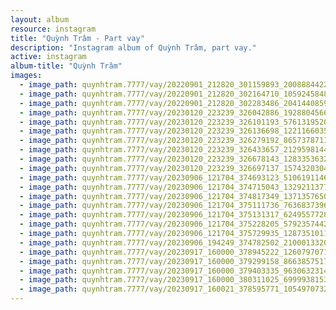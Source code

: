 ```yaml
---
layout: album
resource: instagram
title: "Quỳnh Trâm - Part vay"
description: "Instagram album of Quỳnh Trâm, part vay."
active: instagram
album-title: "Quỳnh Trâm"
images:
  - image_path: quynhtram.7777/vay/20220901_212820_301159893_2008884422650472_5498490195871786352_n.jpg
  - image_path: quynhtram.7777/vay/20220901_212820_302164710_1059245848315551_5348410637380459924_n.jpg
  - image_path: quynhtram.7777/vay/20220901_212820_302283486_2041440859390811_8138892286791757008_n.jpg
  - image_path: quynhtram.7777/vay/20230120_223239_326042886_192880456622707_2667603312839815889_n.jpg
  - image_path: quynhtram.7777/vay/20230120_223239_326101193_5761319520648092_3921911219003742693_n.jpg
  - image_path: quynhtram.7777/vay/20230120_223239_326136698_1221166035154716_9007194188398131215_n.jpg
  - image_path: quynhtram.7777/vay/20230120_223239_326279192_865737871175759_8226027060181423101_n.jpg
  - image_path: quynhtram.7777/vay/20230120_223239_326433657_212959814473863_3561123937502320745_n.jpg
  - image_path: quynhtram.7777/vay/20230120_223239_326678143_1283353632226571_3425141174955146026_n.jpg
  - image_path: quynhtram.7777/vay/20230120_223239_326697137_157432030410024_3420365673632022223_n.jpg
  - image_path: quynhtram.7777/vay/20230906_121704_374693123_510619114608949_4893392538051661635_n.jpg
  - image_path: quynhtram.7777/vay/20230906_121704_374715043_1329211377683763_3722982608680375345_n.jpg
  - image_path: quynhtram.7777/vay/20230906_121704_374817349_1371357650447346_8706724940201693293_n.jpg
  - image_path: quynhtram.7777/vay/20230906_121704_375111736_7636837396344053_4841104951015562302_n.jpg
  - image_path: quynhtram.7777/vay/20230906_121704_375131317_624955772836696_8132328496819960401_n.jpg
  - image_path: quynhtram.7777/vay/20230906_121704_375228205_579235744236820_4400878874960427418_n.jpg
  - image_path: quynhtram.7777/vay/20230906_121704_375729935_1287351011924371_450380830123760186_n.jpg
  - image_path: quynhtram.7777/vay/20230906_194249_374782502_210001332073785_304027630187670107_n.jpg
  - image_path: quynhtram.7777/vay/20230917_160000_378945222_1260797071248319_1503094681636471577_n.jpg
  - image_path: quynhtram.7777/vay/20230917_160000_379299158_866385751787787_1629617761913680336_n.jpg
  - image_path: quynhtram.7777/vay/20230917_160000_379403335_963063231452589_7455323010985532304_n.jpg
  - image_path: quynhtram.7777/vay/20230917_160000_380311025_699993815324438_3116456441577215663_n.jpg
  - image_path: quynhtram.7777/vay/20230917_160021_378595771_1054970732341323_1305213670819642398_n.jpg
---
```

